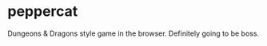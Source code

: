 peppercat
============

Dungeons &amp; Dragons style game in the browser. Definitely going to be boss.
